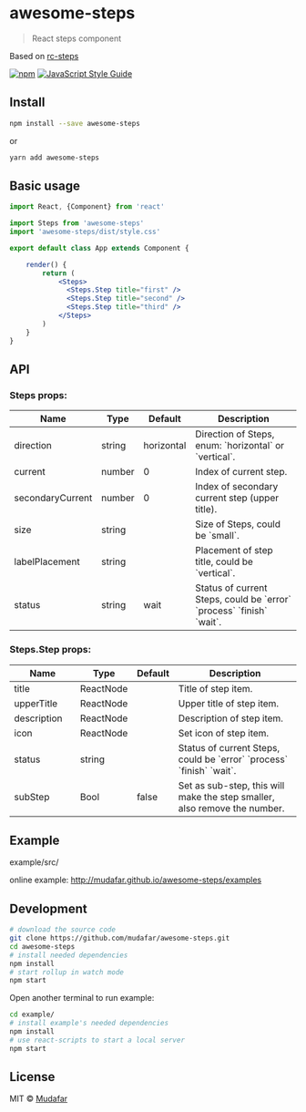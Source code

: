 # awesome-steps

> React steps component

Based on [rc-steps]

[![npm][npm-image]][npm-url] [![JavaScript Style Guide][js-style-image]][js-style-url]

[npm-image]: https://img.shields.io/npm/v/npm.svg?style=flat-square
[npm-url]: https://www.npmjs.com/package/awesome-steps
[js-style-image]: https://img.shields.io/badge/code_style-standard-brightgreen.svg
[js-style-url]: https://standardjs.com
[download-url]: https://npmjs.org/package/awesome-steps
[rc-steps]: https://github.com/react-component/steps
## Install


```bash
npm install --save awesome-steps
```
or 


```bash
yarn add awesome-steps
```

## Basic usage

```jsx
import React, {Component} from 'react'

import Steps from 'awesome-steps'
import 'awesome-steps/dist/style.css'

export default class App extends Component {

    render() {
        return (
            <Steps>
              <Steps.Step title="first" />
              <Steps.Step title="second" />
              <Steps.Step title="third" />
            </Steps>
        )
    }
}
```

## API
### Steps props:
<table class="table table-bordered table-striped">
  <thead>
    <tr>
      <th style="width: 100px;">Name</th>
      <th style="width: 50px;">Type</th>
      <th style="width: 50px;">Default</th>
      <th>Description</th>
    </tr>
  </thead>
  <tbody>
    <tr>
      <td>direction</td>
      <td>string</td>
      <td>horizontal</td>
      <td>Direction of Steps, enum: `horizontal` or `vertical`.</td>
    </tr>
    <tr>
      <td>current</td>
      <td>number</td>
      <td>0</td>
      <td>Index of current step.</td>
    </tr>
    <tr>
      <td>secondaryCurrent</td>
      <td>number</td>
      <td>0</td>
      <td>Index of secondary current step (upper title).</td>
    </tr>
    <tr>
      <td>size</td>
      <td>string</td>
      <td></td>
      <td>Size of Steps, could be `small`.</td>
    </tr>
    <tr>
      <td>labelPlacement</td>
      <td>string</td>
      <td></td>
      <td>Placement of step title, could be `vertical`.</td>
    </tr>
    <tr>
      <td>status</td>
      <td>string</td>
      <td>wait</td>
      <td>Status of current Steps, could be `error` `process` `finish` `wait`.</td>
    </tr>
  </tbody>
</table>

### Steps.Step props:

<table class="table table-bordered table-striped">
  <thead>
    <tr>
      <th style="width: 100px;">Name</th>
      <th style="width: 50px;">Type</th>
      <th style="width: 50px;">Default</th>
      <th>Description</th>
    </tr>
  </thead>
  <tbody>
    <tr>
      <td>title</td>
      <td>ReactNode</td>
      <td></td>
      <td>Title of step item.</td>
    </tr>
    <tr>
      <td>upperTitle</td>
      <td>ReactNode</td>
      <td></td>
      <td>Upper title of step item.</td>
    </tr>
    <tr>
      <td>description</td>
      <td>ReactNode</td>
      <td></td>
      <td>Description of step item.</td>
    </tr>
    <tr>
      <td>icon</td>
      <td>ReactNode</td>
      <td></td>
      <td>Set icon of step item.</td>
    </tr>
    <tr>
      <td>status</td>
      <td>string</td>
      <td></td>
      <td>Status of current Steps, could be `error` `process` `finish` `wait`.</td>
    </tr>
    <tr>
      <td>subStep</td>
      <td>Bool</td>
      <td>false</td>
      <td>Set as sub-step, this will make the step smaller, also remove the number.</td>
    </tr>
  </tbody>
</table>



## Example

example/src/

online example: http://mudafar.github.io/awesome-steps/examples



## Development

```bash
# download the source code
git clone https://github.com/mudafar/awesome-steps.git
cd awesome-steps
# install needed dependencies 
npm install
# start rollup in watch mode
npm start 
```
Open another terminal to run example:
```bash
cd example/
# install example's needed dependencies 
npm install
# use react-scripts to start a local server
npm start
```



## License

MIT © [Mudafar](https://github.com/mudafar)







